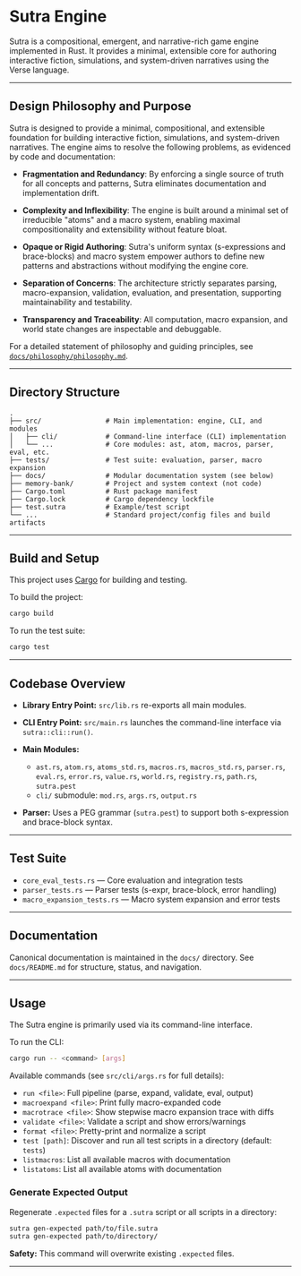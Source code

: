 # Sutra Engine

Sutra is a compositional, emergent, and narrative-rich game engine implemented in Rust. It provides a minimal, extensible core for authoring interactive fiction, simulations, and system-driven narratives using the Verse language.

---

## Design Philosophy and Purpose

Sutra is designed to provide a minimal, compositional, and extensible foundation for building interactive fiction, simulations, and system-driven narratives.
The engine aims to resolve the following problems, as evidenced by code and documentation:

- **Fragmentation and Redundancy**:
  By enforcing a single source of truth for all concepts and patterns, Sutra eliminates documentation and implementation drift.

- **Complexity and Inflexibility**:
  The engine is built around a minimal set of irreducible "atoms" and a macro system, enabling maximal compositionality and extensibility without feature bloat.

- **Opaque or Rigid Authoring**:
  Sutra's uniform syntax (s-expressions and brace-blocks) and macro system empower authors to define new patterns and abstractions without modifying the engine core.

- **Separation of Concerns**:
  The architecture strictly separates parsing, macro-expansion, validation, evaluation, and presentation, supporting maintainability and testability.

- **Transparency and Traceability**:
  All computation, macro expansion, and world state changes are inspectable and debuggable.

For a detailed statement of philosophy and guiding principles, see [`docs/philosophy/philosophy.md`](docs/philosophy/philosophy.md).

---

## Directory Structure

```
.
├── src/                # Main implementation: engine, CLI, and modules
│   ├── cli/            # Command-line interface (CLI) implementation
│   └── ...             # Core modules: ast, atom, macros, parser, eval, etc.
├── tests/              # Test suite: evaluation, parser, macro expansion
├── docs/               # Modular documentation system (see below)
├── memory-bank/        # Project and system context (not code)
├── Cargo.toml          # Rust package manifest
├── Cargo.lock          # Cargo dependency lockfile
├── test.sutra          # Example/test script
└── ...                 # Standard project/config files and build artifacts
```

---

## Build and Setup

This project uses [Cargo](https://doc.rust-lang.org/cargo/) for building and testing.

To build the project:
```sh
cargo build
```

To run the test suite:
```sh
cargo test
```

---

## Codebase Overview

- **Library Entry Point:**
  `src/lib.rs` re-exports all main modules.

- **CLI Entry Point:**
  `src/main.rs` launches the command-line interface via `sutra::cli::run()`.

- **Main Modules:**
  - `ast.rs`, `atom.rs`, `atoms_std.rs`, `macros.rs`, `macros_std.rs`, `parser.rs`, `eval.rs`, `error.rs`, `value.rs`, `world.rs`, `registry.rs`, `path.rs`, `sutra.pest`
  - `cli/` submodule: `mod.rs`, `args.rs`, `output.rs`

- **Parser:**
  Uses a PEG grammar (`sutra.pest`) to support both s-expression and brace-block syntax.

---

## Test Suite

- `core_eval_tests.rs` — Core evaluation and integration tests
- `parser_tests.rs` — Parser tests (s-expr, brace-block, error handling)
- `macro_expansion_tests.rs` — Macro system expansion and error tests

---

## Documentation

Canonical documentation is maintained in the `docs/` directory.
See `docs/README.md` for structure, status, and navigation.

---

## Usage

The Sutra engine is primarily used via its command-line interface.

To run the CLI:
```sh
cargo run -- <command> [args]
```

Available commands (see `src/cli/args.rs` for full details):

- `run <file>`: Full pipeline (parse, expand, validate, eval, output)
- `macroexpand <file>`: Print fully macro-expanded code
- `macrotrace <file>`: Show stepwise macro expansion trace with diffs
- `validate <file>`: Validate a script and show errors/warnings
- `format <file>`: Pretty-print and normalize a script
- `test [path]`: Discover and run all test scripts in a directory (default: `tests`)
- `listmacros`: List all available macros with documentation
- `listatoms`: List all available atoms with documentation

### Generate Expected Output

Regenerate `.expected` files for a `.sutra` script or all scripts in a directory:

```sh
sutra gen-expected path/to/file.sutra
sutra gen-expected path/to/directory/
```

**Safety:** This command will overwrite existing `.expected` files.

---